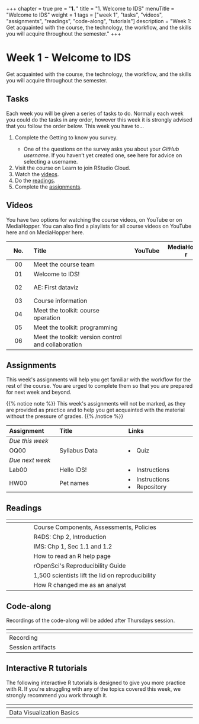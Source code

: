 +++
chapter = true
pre = "<b>1. </b>"
title = "1. Welcome to IDS"
menuTitle = "Welcome to IDS"
weight = 1
tags = ["week 1", "tasks", "videos", "assignments", "readings", "code-along", "tutorials"] 
description = "Week 1: Get acquainted with the course, the technology, the workflow, and the skills you will acquire throughout the semester."
+++

# Week 1 - Welcome to IDS

Get acquainted with the course, the technology, the workflow, and the skills you will acquire throughout the semester.

## Tasks

<p style="text-align: left">Each week you will be given a series of tasks to do. Normally each week you could do the tasks in any order, however this week it is strongly advised that you follow the order below. This week you have to...</p>

<ol>
  <li>Complete the <a id="survey1">Getting to know you survey</a>.</li>
    <ul>
    <li>One of the questions on the survey asks you about your <em>GitHub username</em>. If you haven’t yet created one, see <a id="gituseradv">here</a> for advice on selecting a username.</li>
    </ul>
  <li>Visit the course on <a id="learnids">Learn</a> to join RStudio Cloud.</li>
  <li>Watch the <a href="#videos">videos</a>.</li>
  <li>Do the <a href="#readings">readings</a>.</li>
  <li>Complete the <a href="#assignments">assignments</a>.</li>
</ol>

## Videos

<p style="text-align: left">You have two options for watching the course videos, on YouTube or on MediaHopper. You can also find a playlists for all course videos on YouTube <a id="playlistyt">here</a> and on MediaHopper <a id="playlistmh">here</a>.

| <div style="width:50px;text-align:center">No.</div> | <div style="width:250px;text-align:left">Title</div> | <div style="width:80px;text-align:center">YouTube</div> | <div style="width:100px;text-align:center">MediaHopper</div> |  <div style="width:80px;text-align:center">Slides</div> | <div style="width:170px;text-align:center">Additional Links</div> | 
|:---:|:---------------------|:-------:|:-----------:|:--------:|:------:|
| 00  | Meet the course team | <a id="W1L0YT"><span style="color: red;"><i class="fab fa-youtube fa-lg" /></span></a> | <a id="W1L0MH"><span style="color: #0A1E3F;"><i class="fas fa-file-video fa-lg"/></span></a> | - | - |
| 01  | Welcome to IDS!      | <a id="W1L1YT"><span style="color: red;"><i class="fab fa-youtube fa-lg" /></span></a> | <a id="W1L1MH"><span style="color: #0A1E3F;"><i class="fas fa-file-video fa-lg"/></span></a> | <a id="W1L1S"><span style="color: #4b5357;"><i class="fas fa-desktop fa-lg"/></span></a>  | - |
| 02  | AE: First dataviz    | <a id="W1L2YT"><span style="color: red;"><i class="fab fa-youtube fa-lg" /></span></a> | <a id="W1L2MH"><span style="color: #0A1E3F;"><i class="fas fa-file-video fa-lg"/></span></a> | <a id="W1L2S"><span style="color: #4b5357;"><i class="fas fa-desktop fa-lg"/></span></a> | <li><a id="AE1a">AE1a. Repository</a></li><li><a id="AE1b">AE1b. Repository</a></li> |
| 03  | Course information   | <a id="W1L3YT"><span style="color: red;"><i class="fab fa-youtube fa-lg" /></span></a> | <a id="W1L3MH"><span style="color: #0A1E3F;"><i class="fas fa-file-video fa-lg"/></span></a> | <a id="W1L3S"><span style="color: #4b5357;"><i class="fas fa-desktop fa-lg"/></span></a> | - |
| 04  | Meet the toolkit: course operation     | <a id="W1L4YT"><span style="color: red;"><i class="fab fa-youtube fa-lg" /></span></a> | <a id="W1L4MH"><span style="color: #0A1E3F;"><i class="fas fa-file-video fa-lg"/></span></a> | <a id="W1L4S"><span style="color: #4b5357;"><i class="fas fa-desktop fa-lg"/></span></a> | - |
| 05  | Meet the toolkit: programming     | <a id="W1L5YT"><span style="color: red;"><i class="fab fa-youtube fa-lg" /></span></a> | <a id="W1L5MH"><span style="color: #0A1E3F;"><i class="fas fa-file-video fa-lg"/></span></a> | <a id="W1L5S"><span style="color: #4b5357;"><i class="fas fa-desktop fa-lg"/></span></a> | - |
| 06  | Meet the toolkit: version control and collaboration     | <a id="W1L6YT"><span style="color: red;"><i class="fab fa-youtube fa-lg" /></span></a> | <a id="W1L6MH"><span style="color: #0A1E3F;"><i class="fas fa-file-video fa-lg"/></span></a> | <a id="W1L6S"><span style="color: #4b5357;"><i class="fas fa-desktop fa-lg"/></span></a> | - |

## Assignments

<p style="text-align: left"> This week's assignments will help you get familiar with the workflow for the rest of the course. You are urged to complete them so that you are prepared for next week and beyond.</p>

{{% notice note %}}
This week's assignments will not be marked, as they are provided as practice and to help you get acquainted with the material without the pressure of grades.
{{% /notice %}}

| <div style="width:120px;text-align:left">Assignment</div> | <div style="width:170px;text-align:left">Title</div> | <div style="width:170px;text-align:left">Links</div> | <div style="width:180px;text-align:left">Due</div> |
|:---|:---|:---|:---|
| *Due this week* | | | |
| OQ00 | Syllabus Data | <li><a id="OQ0">Quiz</a></li> | Sun, 26 Sep, 23:59 UK |
| *Due next week* | | | |
| Lab00 | Hello IDS!| <li><a id="LAB0I">Instructions</a></li>| Tue, 28 Sep, 16:00 UK |
| HW00  | Pet names | <li><a id="HW0I">Instructions</a></li> <li><a id="LAB0R">Repository</a></li> | Thur, 30 Sep, 16:00 UK |

## Readings

| <div style="width:50px"></div>  | <div style="width:420px"></div>  |  <div style="width:200px"></div> |
|:---:|:---|:---:|
| <i class="fas fa-laptop"></i> | <a id="components">Course Components</a>, <a id="assessments">Assessments</a>, <a id="policies">Policies</a> | **Required** | 
| <i class="fas fa-book"></i> | R4DS: <a id="R4DS2">Chp 2, Introduction</a> | **Required** |
| <i class="fas fa-book"></i> | IMS: <a id="IMS1">Chp 1, Sec 1.1 and 1.2</a> | **Required** |
| <i class="fab fa-readme"></i> | <a id="HTRR">How to read an R help page</a> | Optional | 
| <i class="fab fa-readme"></i> | <a id="OpenSci">rOpenSci's Reproducibility Guide</a> | Optional |
| <i class="fab fa-readme"></i> | <a id="NatRepro">1,500 scientists lift the lid on reproducibility</a> | Optional |
|  <i class="fas fa-pen-fancy"></i> | <a id="nhsr">How R changed me as an analyst</a> | Optional

## Code-along

<p style="text-align: left"> Recordings of the code-along will be added after Thursdays session.</p>

| <div style="width:200px"></div>  | <div style="width:480px"></div>  |
|:---|:---|
| Recording | |
| Session artifacts ||

## Interactive R tutorials

<p style="text-align: left"> The following interactive R tutorials is designed to give you more practice with R. If you're struggling with any of the topics covered this week, we strongly recommend you work through it.</p>

|  <div style="width:480px"></div>  |  <div style="width:200px"></div>  |
|:---|:---|
| <a id="RT1">Data Visualization Basics</a> | Extra practice |

<!-- To setup the links -->  
<script src="/js/links.js"/>